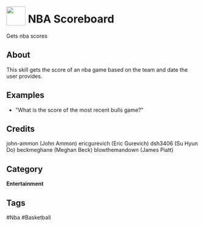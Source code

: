 # <img src="https://image.flaticon.com/icons/svg/79/79543.svg" card_color="#40DBB0" width="50" height="50" style="vertical-align:bottom"/> NBA Scoreboard
Gets nba scores

## About
This skill gets the score of an nba game based on the team and date the user provides.

## Examples
* "What is the score of the most recent bulls game?"

## Credits
john-ammon (John Ammon)
ericgurevich (Eric Gurevich)
dsh3406 (Su Hyun Do)
beckmeghane (Meghan Beck)
blowthemandown (James Piatt)

## Category
**Entertainment**

## Tags
#Nba
#Basketball


